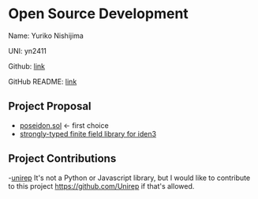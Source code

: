 # Open Source Development

Name: Yuriko Nishijima

UNI: yn2411

Github: [link](https://github.com/yuriko617)

GitHub README: [link](https://github.com/yuriko627/yuriko627.github.io/blob/main/README.md)

## Project Proposal

- [poseidon.sol](../projects/solidity/poseidon-sol.md) <- first choice
- [strongly-typed finite field library for iden3](../projects/typescript/strongly-typed-finite-field.md)

## Project Contributions

-[unirep](../projects/circom/unirep.md)
It's not a Python or Javascript library, but I would like to contribute to this project <https://github.com/Unirep> if that's allowed.
